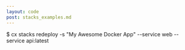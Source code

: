```yaml
---
layout: code
post: stacks_examples.md
---
```



$ cx stacks redeploy -s "My Awesome Docker App" --service web --service api:latest
